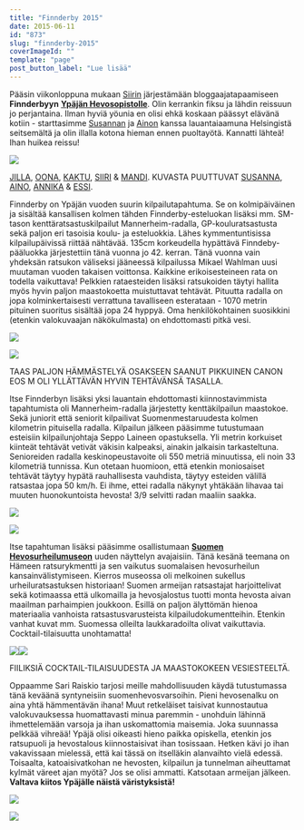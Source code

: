 ```yaml
---
title: "Finnderby 2015"
date: 2015-06-11
id: "873"
slug: "finnderby-2015"
coverImageId: ""
template: "page"
post_button_label: "Lue lisää"
---
```


Pääsin viikonloppuna mukaan [Siirin](http://skaskinen.blogspot.fi/) järjestämään bloggaajatapaamiseen **Finnderbyyn** **[Ypäjän Hevosopistolle](http://www.hevosopisto.fi/fin/)**. Olin kerrankin fiksu ja lähdin reissuun jo perjantaina. Ilman hyviä yöunia en olisi ehkä koskaan päässyt elävänä kotiin - starttasimme [Susannan](http://puoliverinenprinssi.blogspot.fi/) ja [Ainon](http://aiinon.blogspot.fi/) kanssa lauantaiaamuna Helsingistä seitsemältä ja olin illalla kotona hieman ennen puoltayötä. Kannatti lähteä! Ihan huikea reissu!

[![](/images/bloggaajaporukka.jpg)](http://4.bp.blogspot.com/-hsPf0oLEiUg/VXlRzTmVw1I/AAAAAAAAJvI/LkExETPh9VU/s1600/bloggaajaporukka.jpg)

[JILLA](http://jillanblogi.blogspot.fi/), [OONA](http://ablemajor.blogspot.fi/), [KAKTU](http://kaktujafutura.blogspot.fi/), [SIIRI](http://skaskinen.blogspot.fi/) & [MANDI](http://mandi-amancer.blogspot.fi/). KUVASTA PUUTTUVAT [SUSANNA](http://puoliverinenprinssi.blogspot.fi/), [AINO](http://aiinon.blogspot.fi/), [ANNIKA](http://tarinoitatuntilaiselta.blogspot.fi/) & [ESSI](http://essinponiblogi.blogspot.com/).

Finnderby on Ypäjän vuoden suurin kilpailutapahtuma. Se on kolmipäiväinen ja sisältää kansallisen kolmen tähden Finnderby-esteluokan lisäksi mm. SM-tason kenttäratsastuskilpailut Mannerheim-radalla, GP-kouluratsastusta sekä paljon eri tasoisia koulu- ja esteluokkia. Lähes kymmentuntisissa kilpailupäivissä riittää nähtävää. 135cm korkeudella hypättävä Finndeby-pääluokka järjestettiin tänä vuonna jo 42. kerran. Tänä vuonna vain yhdeksän ratsukon väliseksi jääneessä kilpailussa Mikael Wahlman uusi muutaman vuoden takaisen voittonsa. Kaikkine erikoisesteineen rata on todella vaikuttava! Pelkkien rataesteiden lisäksi ratsukoiden täytyi hallita myös hyvin paljon maastokoetta muistuttavat tehtävät. Pituutta radalla on jopa kolminkertaisesti verrattuna tavalliseen esterataan - 1070 metrin pituinen suoritus sisältää jopa 24 hyppyä. Oma henkilökohtainen suosikkini (etenkin valokuvaajan näkökulmasta) on ehdottomasti pitkä vesi.

[![](/images/IMG_6273_.jpg)](http://2.bp.blogspot.com/-Dr7KWPWFKBY/VXle-Pn3USI/AAAAAAAAJwA/RFrTLvTjFmg/s1600/IMG_6273_.jpg)

[![](/images/IMG_6352_.jpg)](http://3.bp.blogspot.com/-84w9IKiOfBE/VXlc9wOYGpI/AAAAAAAAJv0/MeaHa_Np3Pw/s1600/IMG_6352_.jpg)

TAAS PALJON HÄMMÄSTELYÄ OSAKSEEN SAANUT PIKKUINEN CANON EOS M OLI YLLÄTTÄVÄN HYVIN TEHTÄVÄNSÄ TASALLA.

Itse Finnderbyn lisäksi yksi lauantain ehdottomasti kiinnostavimmista tapahtumista oli Mannerheim-radalla järjestetty kenttäkilpailun maastokoe. Sekä juniorit että seniorit kilpailivat Suomenmestaruudesta kolmen kilometrin pituisella radalla. Kilpailun jälkeen pääsimme tutustumaan esteisiin kilpailunjohtaja Seppo Laineen opastuksella. Yli metrin korkuiset kiinteät tehtävät vetivät väkisin kalpeaksi, ainakin jalkaisin tarkasteltuna. Senioreiden radalla keskinopeustavoite oli 550 metriä minuutissa, eli noin 33 kilometriä tunnissa. Kun otetaan huomioon, että etenkin moniosaiset tehtävät täytyy hypätä rauhallisesta vauhdista, täytyy esteiden välillä ratsastaa jopa 50 km/h. Ei ihme, ettei radalla näkynyt yhtäkään lihavaa tai muuten huonokuntoista hevosta! 3/9 selvitti radan maaliin saakka.

[![](/images/IMG_6261_2_.jpg)](http://3.bp.blogspot.com/-5ywqC-UxJqs/VXlhxCk1nWI/AAAAAAAAJwM/isNpoLxCrpE/s1600/IMG_6261_2_.jpg)

[![](/images/IMG_6244_.jpg)](http://4.bp.blogspot.com/-HK7_fZ5vYKM/VXlhxNMYhSI/AAAAAAAAJwQ/PBw08tS1I8g/s1600/IMG_6244_.jpg)

Itse tapahtuman lisäksi pääsimme osallistumaan **[Suomen Hevosurheilumuseon](http://www.hevosurheilumuseo.fi/)** uuden näyttelyn avajaisiin. Tänä kesänä teemana on Hämeen ratsurykmentti ja sen vaikutus suomalaisen hevosurheilun kansainvälistymiseen. Kierros museossa oli melkoinen sukellus urheiluratsastuksen historiaan! Suomen armeijan ratsastajat harjoittelivat sekä kotimaassa että ulkomailla ja hevosjalostus tuotti monta hevosta aivan maailman parhaimpien joukkoon. Esillä on paljon älyttömän hienoa materiaalia vanhoista ratsastusvarusteista kilpailudokumentteihin. Etenkin vanhat kuvat mm. Suomessa olleilta laukkaradoilta olivat vaikuttavia. Cocktail-tilaisuutta unohtamatta!

[![](/images/IMG_7184_.jpg)](http://1.bp.blogspot.com/-ZHfbwSWIqW4/VXlqfm2eRAI/AAAAAAAAJwk/0CMIciGJBX8/s1600/IMG_7184_.jpg)[![](/images/IMG_7161_.jpg)](http://1.bp.blogspot.com/-WSC8KmuGwKI/VXlsQSqHK3I/AAAAAAAAJxA/VAEqIYN5KNE/s1600/IMG_7161_.jpg)

FIILIKSIÄ COCKTAIL-TILAISUUDESTA JA MAASTOKOKEEN VESIESTEELTÄ.

Oppaamme Sari Raiskio tarjosi meille mahdollisuuden käydä tutustumassa tänä keväänä syntyneisiin suomenhevosvarsoihin. Pieni hevosenalku on aina yhtä hämmentävän ihana! Muut retkeläiset taisivat kunnostautua valokuvauksessa huomattavasti minua paremmin - unohduin lähinnä ihmettelemään varsoja ja ihan uskomattomia maisemia. Joka suunnassa pelkkää vihreää! Ypäjä olisi oikeasti hieno paikka opiskella, etenkin jos ratsupuoli ja hevostalous kiinnostaisivat ihan tosissaan. Hetken kävi jo ihan vakavissaan mielessä, että kai tässä on itselläkin alanvaihto vielä edessä. Toisaalta, katoaisivatkohan ne hevosten, kilpailun ja tunnelman aiheuttamat kylmät väreet ajan myötä? Jos se olisi ammatti. Katsotaan armeijan jälkeen. **Valtava kiitos Ypäjälle näistä väristyksistä!**

[![](/images/IMG_6521_2_.jpg)](http://1.bp.blogspot.com/-eeSkkmcNpYY/VXlsFyaNK4I/AAAAAAAAJw0/G6bQevqQnWI/s1600/IMG_6521_2_.jpg)

[![](/images/IMG_6525_2_.jpg)](http://1.bp.blogspot.com/-CqE0HoKxvFU/VXlsFvMzDvI/AAAAAAAAJww/lbBqwvfIZCw/s1600/IMG_6525_2_.jpg)
